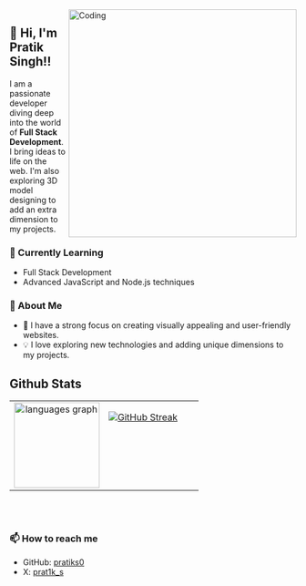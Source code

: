 
<img align="right" alt="Coding" width="400" src="https://user-images.githubusercontent.com/55389276/140866485-8fb1c876-9a8f-4d6a-98dc-08c4981eaf70.gif">

## 👋 Hi, I'm Pratik Singh!!

I am a passionate developer diving deep into the world of **Full Stack Development**. I bring ideas to life on the web. I'm also exploring 3D model designing to add an extra dimension to my projects.

### 🌱 Currently Learning
- Full Stack Development
- Advanced JavaScript and Node.js techniques

### 🚀 About Me
- 🌟 I have a strong focus on creating visually appealing and user-friendly websites.
- 💡 I love exploring new technologies and adding unique dimensions to my projects.

## Github Stats  
<table><tr><td valign="top" width="50%">

<div align="center"><img src="https://github-readme-stats.vercel.app/api/top-langs?username=pratiks0&locale=en&hide_title=false&layout=compact&card_width=320&langs_count=5&theme=dracula&hide_border=false&order=2" height="150" alt="languages graph"  /></div>

</td><td valign="top" width="50%">

[![GitHub Streak](https://github-readme-streak-stats.herokuapp.com?user=pratiks0&theme=dark)](https://git.io/streak-stats)

</td></tr></table>  

<br/>  

  

<br/> 

### 📫 How to reach me
- GitHub: [pratiks0](https://github.com/pratiks0)
- X: [prat1k_s](https://x.com/prat1k_s)
